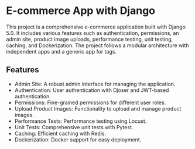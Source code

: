 # E-commerce App with Django

This project is a comprehensive e-commerce application built with Django 5.0. It includes various features such as authentication, permissions, an admin site, product image uploads, performance testing, unit testing, caching, and Dockerization. The project follows a modular architecture with independent apps and a generic app for tags.

## Features

- Admin Site: A robust admin interface for managing the application.
- Authentication: User authentication with Djoser and JWT-based authentication.
- Permissions: Fine-grained permissions for different user roles.
- Upload Product Images: Functionality to upload and manage product images.
- Performance Tests: Performance testing using Locust.
- Unit Tests: Comprehensive unit tests with Pytest.
- Caching: Efficient caching with Redis.
- Dockerization: Docker support for easy deployment.
